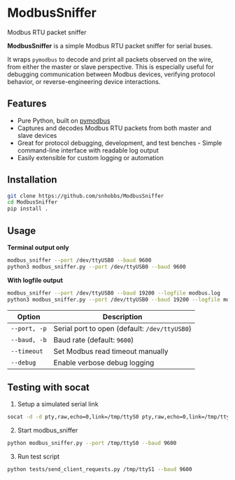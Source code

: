 # ModbusSniffer
Modbus RTU packet sniffer

**ModbusSniffer** is a simple Modbus RTU packet sniffer for serial buses.

It wraps `pymodbus` to decode and print all packets observed on the wire,
from either the master or slave perspective. This is especially useful
for debugging communication between Modbus devices, verifying protocol behavior,
or reverse-engineering device interactions.

## Features
- Pure Python, built on [pymodbus](https://github.com/pymodbus-dev/pymodbus)
- Captures and decodes Modbus RTU packets from both master and slave devices
- Great for protocol debugging, development, and test benches
-️ Simple command-line interface with readable log output
- Easily extensible for custom logging or automation

## Installation
```bash
git clone https://github.com/snhobbs/ModbusSniffer
cd ModbusSniffer
pip install .
```

## Usage
**Terminal output only**
```bash
modbus_sniffer --port /dev/ttyUSB0 --baud 9600
python3 modbus_sniffer.py --port /dev/ttyUSB0 --baud 9600
```

**With logfile output**
```bash
modbus_sniffer --port /dev/ttyUSB0 --baud 19200 --logfile modbus.log
python3 modbus_sniffer.py --port /dev/ttyUSB0 --baud 19200 --logfile modbus.log
```

| Option       | Description                                   |
| ------------ | --------------------------------------------- |
| `--port, -p` | Serial port to open (default: `/dev/ttyUSB0`) |
| `--baud, -b` | Baud rate (default: `9600`)                   |
| `--timeout`  | Set Modbus read timeout manually              |
| `--debug`    | Enable verbose debug logging                  |


## Testing with socat
1. Setup a simulated serial link

```bash
socat -d -d pty,raw,echo=0,link=/tmp/ttyS0 pty,raw,echo=0,link=/tmp/ttyS1
```

2. Start modbus_sniffer
```bash
python modbus_sniffer.py --port /tmp/ttyS0 --baud 9600
```

3. Run test script
```bash
python tests/send_client_requests.py /tmp/ttyS1 --baud 9600
```
